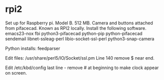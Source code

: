 # rpi2
Set up for Raspberry pi.  Model B. 512 MB.  Camera and buttons attached from pifacecad.  Known as RPI2 locally.
Install the following software.
emacs23-nox
fbi
python3-pifacecad
python-pip
python-pifacecad
sendemail
libnet-ssleag-perl
libio-socket-ssl-perl
python3-snap-camera

Python installs:
feedparser

Edit files:
/usr/share/perl5/IO/Socket/ssl.pm
Line 140 remove $ near end.

Edit /etc/kbd/config
last line - remove # at beginning to make clock appear on screen.
